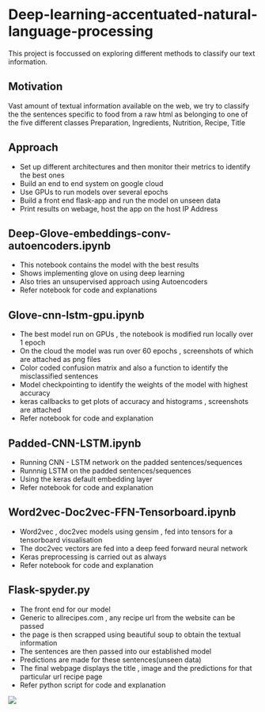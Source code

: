 # Deep-learning-accentuated-natural-language-processing

This project is foccussed on exploring different methods to classify our text information.

## Motivation

Vast amount of textual information available on the web, we try to classify the the sentences specific to food from a raw html as belonging to one of the five different classes Preparation, Ingredients, Nutrition, Recipe, Title

## Approach

- Set up different architectures and then monitor their metrics to identify the best ones
- Build an end to end system on google cloud 
- Use GPUs to run models over several epochs
- Build a front end flask-app and run the model on unseen data
- Print results on webage, host the app on the host IP Address

## Deep-Glove-embeddings-conv-autoencoders.ipynb

- This notebook contains the model with the best results
- Shows implementing glove on using deep learning
- Also tries an unsupervised approach using Autoencoders
- Refer notebook for code and explanations

## Glove-cnn-lstm-gpu.ipynb

- The best model run on GPUs , the notebook is modified run locally over 1 epoch
- On the cloud the model was run over 60 epochs , screenshots of which are attached as png files
- Color coded confusion matrix and also a function to identify the misclassified sentences
- Model checkpointing to identify the weights of the model with highest accuracy
- keras callbacks to get plots of accuracy and histograms , screenshots are attached
- Refer notebook for code and explanation

## Padded-CNN-LSTM.ipynb

- Running CNN - LSTM network on the padded sentences/sequences
- Runnnig LSTM on the padded sentences/sequences
- Using the keras default embedding layer
- Refer notebook for code and explanation

## Word2vec-Doc2vec-FFN-Tensorboard.ipynb

- Word2vec , doc2vec models using gensim , fed into tensors for a tensorboard visualisation
- The doc2vec vectors are fed into a deep feed forward neural network
- Keras preprocessing is carried out as always
- Refer notebook for code and explanation

## Flask-spyder.py

- The front end for our model
- Generic to allrecipes.com , any recipe url from the website can be passed
- the page is then scrapped using beautiful soup to obtain the textual information
- The sentences are then passed into our established model
- Predictions are made for these sentences(unseen data)
- The final webpage displays the title , image and the predictions for that particular url recipe page
- Refer python script for code and explanation

<a href ="https://gyazo.com/5be2ec48bbcb206f62c3057a1843c63e"> <img src="https://gyazo.com/5be2ec48bbcb206f62c3057a1843c63e.gif"></a>
